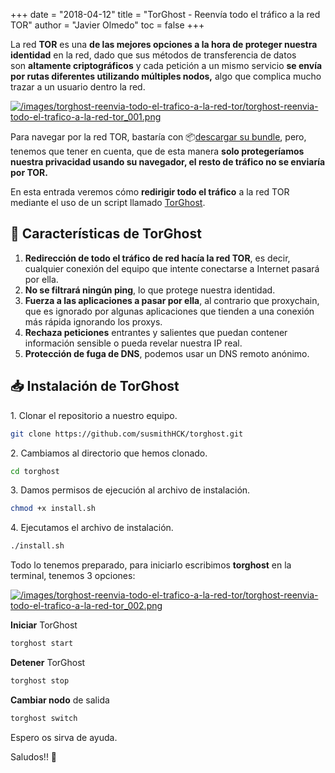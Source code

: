 +++
date = "2018-04-12"
title = "TorGhost - Reenvía todo el tráfico a la red TOR"
author = "Javier Olmedo"
toc = false
+++

La red **TOR** es una **de las mejores opciones a la hora de proteger nuestra identidad** en la red, dado que sus métodos de transferencia de datos son **altamente criptográficos** y cada petición a un mismo servicio **se envía por rutas diferentes utilizando múltiples nodos,** algo que complica mucho trazar a un usuario dentro la red.

[![/images/torghost-reenvia-todo-el-trafico-a-la-red-tor/torghost-reenvia-todo-el-trafico-a-la-red-tor_001.png](/images/torghost-reenvia-todo-el-trafico-a-la-red-tor/torghost-reenvia-todo-el-trafico-a-la-red-tor_001.png)](/images/torghost-reenvia-todo-el-trafico-a-la-red-tor/torghost-reenvia-todo-el-trafico-a-la-red-tor_001.png)

Para navegar por la red TOR, bastaría con 📦[descargar su bundle](https://www.torproject.org/download/download-easy.html.en), pero, tenemos que tener en cuenta, que de esta manera **solo protegeríamos nuestra privacidad usando su navegador, el resto de tráfico no se enviaría por TOR.**

En esta entrada veremos cómo **redirigir todo el tráfico** a la red TOR mediante el uso de un script llamado [TorGhost](https://github.com/susmithHCK/torghost).

## 📄 Características de TorGhost

1. **Redirección de todo el tráfico de red hacía la red TOR**, es decir, cualquier conexión del equipo que intente conectarse a Internet pasará por ella.
2. **No se filtrará ningún ping**, lo que protege nuestra identidad.
3. **Fuerza a las aplicaciones a pasar por ella**, al contrario que proxychain, que es ignorado por algunas aplicaciones que tienden a una conexión más rápida ignorando los proxys.
4. **Rechaza peticiones** entrantes y salientes que puedan contener información sensible o pueda revelar nuestra IP real.
5. **Protección de fuga de DNS**, podemos usar un DNS remoto anónimo.

## 📥 Instalación de TorGhost

1. Clonar el repositorio a nuestro equipo.

```bash
git clone https://github.com/susmithHCK/torghost.git
```

2. Cambiamos al directorio que hemos clonado.

```bash
cd torghost
```

3. Damos permisos de ejecución al archivo de instalación.

```bash
chmod +x install.sh
```

4. Ejecutamos el archivo de instalación.

```bash
./install.sh
```

Todo lo tenemos preparado, para iniciarlo escribimos **torghost** en la terminal, tenemos 3 opciones:

[![/images/torghost-reenvia-todo-el-trafico-a-la-red-tor/torghost-reenvia-todo-el-trafico-a-la-red-tor_002.png](/images/torghost-reenvia-todo-el-trafico-a-la-red-tor/torghost-reenvia-todo-el-trafico-a-la-red-tor_002.png)](/images/torghost-reenvia-todo-el-trafico-a-la-red-tor/torghost-reenvia-todo-el-trafico-a-la-red-tor_002.png)

**Iniciar** TorGhost

```bash
torghost start
```

**Detener** TorGhost

```bash
torghost stop
```

**Cambiar nodo** de salida

```bash
torghost switch
```

Espero os sirva de ayuda.

Saludos!! 👋